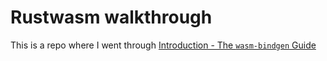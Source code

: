 # Rustwasm walkthrough

This is a repo where I went through [Introduction - The `wasm-bindgen` Guide](https://rustwasm.github.io/wasm-bindgen/)